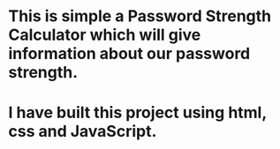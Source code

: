 # This is simple a Password Strength Calculator which will give information about our password strength. 

# I have built this project using html, css and JavaScript.